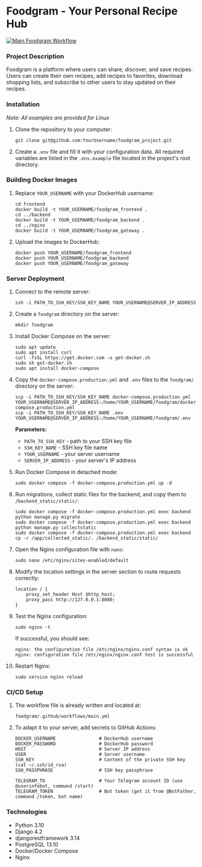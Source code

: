 # Foodgram - Your Personal Recipe Hub

[![Main Foodgram Workflow](https://github.com/Akhmedkhanov-Gasan/foodgram/actions/workflows/main.yml/badge.svg)](https://github.com/Akhmedkhanov-Gasan/foodgram/actions/workflows/main.yml)

### Project Description
Foodgram is a platform where users can share, discover, and save recipes. Users can create their own recipes, add recipes to favorites, download shopping lists, and subscribe to other users to stay updated on their recipes.

### Installation
<i>Note: All examples are provided for Linux</i><br>

1. Clone the repository to your computer:
    ```
    git clone git@github.com:YourUsername/foodgram_project.git
    ```

2. Create a `.env` file and fill it with your configuration data. All required variables are listed in the `.env.example` file located in the project's root directory.

### Building Docker Images

1. Replace `YOUR_USERNAME` with your DockerHub username:

    ```
    cd frontend
    docker build -t YOUR_USERNAME/foodgram_frontend .
    cd ../backend
    docker build -t YOUR_USERNAME/foodgram_backend .
    cd ../nginx
    docker build -t YOUR_USERNAME/foodgram_gateway .
    ```

2. Upload the images to DockerHub:

    ```
    docker push YOUR_USERNAME/foodgram_frontend
    docker push YOUR_USERNAME/foodgram_backend
    docker push YOUR_USERNAME/foodgram_gateway
    ```

### Server Deployment

1. Connect to the remote server:

    ```
    ssh -i PATH_TO_SSH_KEY/SSH_KEY_NAME YOUR_USERNAME@SERVER_IP_ADDRESS 
    ```

2. Create a `foodgram` directory on the server:

    ```
    mkdir foodgram
    ```

3. Install Docker Compose on the server:

    ```
    sudo apt update
    sudo apt install curl
    curl -fsSL https://get.docker.com -o get-docker.sh
    sudo sh get-docker.sh
    sudo apt install docker-compose
    ```

4. Copy the `docker-compose.production.yml` and `.env` files to the `foodgram/` directory on the server:

    ```
    scp -i PATH_TO_SSH_KEY/SSH_KEY_NAME docker-compose.production.yml YOUR_USERNAME@SERVER_IP_ADDRESS:/home/YOUR_USERNAME/foodgram/docker-compose.production.yml
    scp -i PATH_TO_SSH_KEY/SSH_KEY_NAME .env YOUR_USERNAME@SERVER_IP_ADDRESS:/home/YOUR_USERNAME/foodgram/.env
    ```
    
    **Parameters:**
    - `PATH_TO_SSH_KEY` - path to your SSH key file
    - `SSH_KEY_NAME` - SSH key file name
    - `YOUR_USERNAME` - your server username
    - `SERVER_IP_ADDRESS` - your server's IP address

5. Run Docker Compose in detached mode:

    ```
    sudo docker compose -f docker-compose.production.yml up -d
    ```

6. Run migrations, collect static files for the backend, and copy them to `/backend_static/static/`:

    ```
    sudo docker compose -f docker-compose.production.yml exec backend python manage.py migrate
    sudo docker compose -f docker-compose.production.yml exec backend python manage.py collectstatic
    sudo docker compose -f docker-compose.production.yml exec backend cp -r /app/collected_static/. /backend_static/static/
    ```

7. Open the Nginx configuration file with `nano`:

    ```
    sudo nano /etc/nginx/sites-enabled/default
    ```

8. Modify the location settings in the server section to route requests correctly:

    ```
    location / {
        proxy_set_header Host $http_host;
        proxy_pass http://127.0.0.1:8080;
    }
    ```

9. Test the Nginx configuration:

    ```
    sudo nginx -t
    ```

    If successful, you should see:

    ```
    nginx: the configuration file /etc/nginx/nginx.conf syntax is ok
    nginx: configuration file /etc/nginx/nginx.conf test is successful
    ```

10. Restart Nginx:

    ```
    sudo service nginx reload
    ```

### CI/CD Setup

1. The workflow file is already written and located at:

    ```
    foodgram/.github/workflows/main.yml
    ```

2. To adapt it to your server, add secrets to GitHub Actions:

    ```
    DOCKER_USERNAME                # DockerHub username
    DOCKER_PASSWORD                # DockerHub password
    HOST                           # Server IP address
    USER                           # Server username
    SSH_KEY                        # Content of the private SSH key (cat ~/.ssh/id_rsa)
    SSH_PASSPHRASE                 # SSH key passphrase

    TELEGRAM_TO                    # Your Telegram account ID (use @userinfobot, command /start)
    TELEGRAM_TOKEN                 # Bot token (get it from @BotFather, command /token, bot name)
    ```

### Technologies
- Python 3.10
- Django 4.2
- djangorestframework 3.14
- PostgreSQL 13.10
- Docker/Docker Compose
- Nginx
